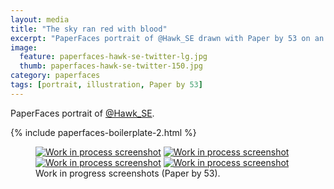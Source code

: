 ```yaml
---
layout: media
title: "The sky ran red with blood"
excerpt: "PaperFaces portrait of @Hawk_SE drawn with Paper by 53 on an iPad."
image: 
  feature: paperfaces-hawk-se-twitter-lg.jpg
  thumb: paperfaces-hawk-se-twitter-150.jpg
category: paperfaces
tags: [portrait, illustration, Paper by 53]
---
```


PaperFaces portrait of <a href="http://twitter.com/Hawk_SE">@Hawk_SE</a>.

{% include paperfaces-boilerplate-2.html %}

<figure class="half">
	<a href="{{ site.url }}/images/paperfaces-hawk-se-process-1-lg.jpg"><img src="{{ site.url }}/images/paperfaces-hawk-se-process-1-600.jpg" alt="Work in process screenshot"></a>
	<a href="{{ site.url }}/images/paperfaces-hawk-se-process-2-lg.jpg"><img src="{{ site.url }}/images/paperfaces-hawk-se-process-2-600.jpg" alt="Work in process screenshot"></a>
	<a href="{{ site.url }}/images/paperfaces-hawk-se-process-3-lg.jpg"><img src="{{ site.url }}/images/paperfaces-hawk-se-process-3-600.jpg" alt="Work in process screenshot"></a>
	<a href="{{ site.url }}/images/paperfaces-hawk-se-process-4-lg.jpg"><img src="{{ site.url }}/images/paperfaces-hawk-se-process-4-600.jpg" alt="Work in process screenshot"></a>
	<figcaption>Work in progress screenshots (Paper by 53).</figcaption>
</figure>
